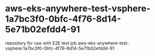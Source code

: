 # aws-eks-anywhere-test-vsphere-1a7bc3f0-0bfc-4f76-8d14-5e71b02efdd4-91
repository for use with E2E test job aws-eks-anywhere-test-vsphere:1a7bc3f0-0bfc-4f76-8d14-5e71b02efdd4-91
